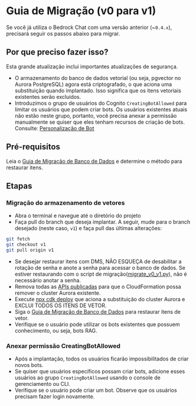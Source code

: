# Guia de Migração (v0 para v1)

Se você já utiliza o Bedrock Chat com uma versão anterior (~`0.4.x`), precisará seguir os passos abaixo para migrar.

## Por que preciso fazer isso?

Esta grande atualização inclui importantes atualizações de segurança.

- O armazenamento do banco de dados vetorial (ou seja, pgvector no Aurora PostgreSQL) agora está criptografado, o que aciona uma substituição quando implantado. Isso significa que os itens vetoriais existentes serão excluídos.
- Introduzimos o grupo de usuários do Cognito `CreatingBotAllowed` para limitar os usuários que podem criar bots. Os usuários existentes atuais não estão neste grupo, portanto, você precisa anexar a permissão manualmente se quiser que eles tenham recursos de criação de bots. Consulte: [Personalização de Bot](../../README.md#bot-personalization)

## Pré-requisitos

Leia o [Guia de Migração de Banco de Dados](./DATABASE_MIGRATION_pt-BR.md) e determine o método para restaurar itens.

## Etapas

### Migração do armazenamento de vetores

- Abra o terminal e navegue até o diretório do projeto
- Faça pull do branch que deseja implantar. A seguir, mude para o branch desejado (neste caso, `v1`) e faça pull das últimas alterações:

```sh
git fetch
git checkout v1
git pull origin v1
```

- Se desejar restaurar itens com DMS, NÃO ESQUEÇA de desabilitar a rotação de senha e anote a senha para acessar o banco de dados. Se estiver restaurando com o script de migração([migrate_v0_v1.py](./migrate_v0_v1.py)), não é necessário anotar a senha.
- Remova todas as [APIs publicadas](../PUBLISH_API_pt-BR.md) para que o CloudFormation possa remover o cluster Aurora existente.
- Execute [npx cdk deploy](../README.md#deploy-using-cdk) que aciona a substituição do cluster Aurora e EXCLUI TODOS OS ITENS DE VETOR.
- Siga o [Guia de Migração de Banco de Dados](./DATABASE_MIGRATION_pt-BR.md) para restaurar itens de vetor.
- Verifique se o usuário pode utilizar os bots existentes que possuem conhecimento, ou seja, bots RAG.

### Anexar permissão CreatingBotAllowed

- Após a implantação, todos os usuários ficarão impossibilitados de criar novos bots.
- Se quiser que usuários específicos possam criar bots, adicione esses usuários ao grupo `CreatingBotAllowed` usando o console de gerenciamento ou CLI.
- Verifique se o usuário pode criar um bot. Observe que os usuários precisam fazer login novamente.
